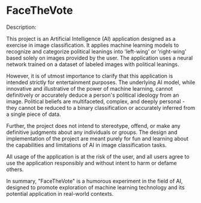# FaceTheVote
Description:

This project is an Artificial Intelligence (AI) application designed as a exercise in image classification. It applies machine learning models to recognize and categorize political leanings into 'left-wing' or 'right-wing' based solely on images provided by the user. The application uses a neural network trained on a dataset of labeled images with political leanings.

However, it is of utmost importance to clarify that this application is intended strictly for entertainment purposes. The underlying AI model, while innovative and illustrative of the power of machine learning, cannot definitively or accurately deduce a person's political ideology from an image. Political beliefs are multifaceted, complex, and deeply personal - they cannot be reduced to a binary classification or accurately inferred from a single piece of data.

Further, the project does not intend to stereotype, offend, or make any definitive judgments about any individuals or groups. The design and implementation of the project are meant purely for fun and learning about the capabilities and limitations of AI in image classification tasks.

All usage of the application is at the risk of the user, and all users agree to use the application responsibly and without intent to harm or defame others.

In summary, "FaceTheVote" is a humorous experiment in the field of AI, designed to promote exploration of machine learning technology and its potential application in real-world contexts.
